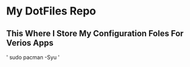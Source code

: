 # My DotFiles Repo
## This Where I Store My Configuration Foles For Verios Apps

' sudo pacman -Syu '